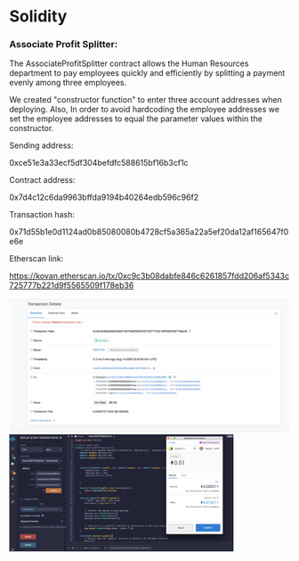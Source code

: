 # Solidity
### Associate Profit Splitter:

The AssociateProfitSplitter contract allows the Human Resources department to pay employees quickly and efficiently by splitting a payment evenly among three employees. 

We created "constructor function" to enter three account addresses when deploying. Also, In order to avoid hardcoding the employee addresses we set the employee addresses to equal the parameter values within the constructor. 




Sending address:

0xce51e3a33ecf5df304befdfc588615bf16b3cf1c

Contract address:

0x7d4c12c6da9963bffda9194b40264edb596c96f2

Transaction hash: 

0x71d55b1e0d1124ad0b85080080b4728cf5a365a22a5ef20da12af165647f0e6e

Etherscan link:

https://kovan.etherscan.io/tx/0xc9c3b08dabfe846c6261857fdd206af5343c725777b221d9f5565509f178eb36

![image](Screenshots/transaction.png)
<img src="Screenshots/ScreenShot.png" width=80% />




